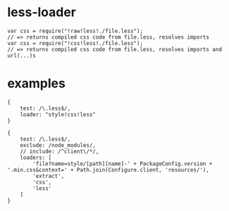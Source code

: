 # less-loader

    var css = require("!raw!less!./file.less");
    // => returns compiled css code from file.less, resolves imports 
    var css = require("!css!less!./file.less");
    // => returns compiled css code from file.less, resolves imports and url(...)s 

# examples 

    {
        test: /\.less$/,
        loader: "style!css!less"
    }

    {
        test: /\.less$/,
        exclude: /node_modules/,
        // include: /^client\/*/,
        loaders: [
            'file?name=style/[path][name]-' + PackageConfig.version + '.min.css&context=' + Path.join(Configure.client, 'resources/'),
            'extract',
            'css',
            'less'
        ]
    }